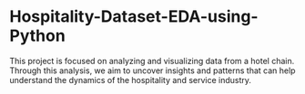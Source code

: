 # Hospitality-Dataset-EDA-using-Python
This project is focused on analyzing and visualizing data from a hotel chain. Through this analysis, we aim to uncover insights and patterns that can help understand the dynamics of the hospitality and service industry.
